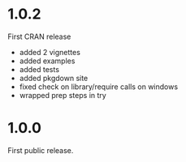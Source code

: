 # 1.0.2

First CRAN release

- added 2 vignettes
- added examples
- added tests
- added pkgdown site
- fixed check on library/require calls on windows
- wrapped prep steps in try

# 1.0.0

First public release.
